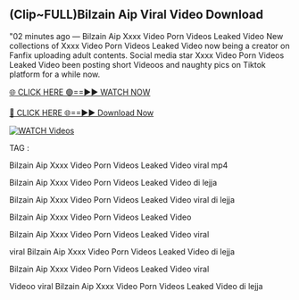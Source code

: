 ## (Clip~FULL)Bilzain Aip Viral Video Download


"02 minutes ago —  Bilzain Aip Xxxx Video Porn Videos Leaked Video New collections of   Xxxx Video Porn Videos Leaked Video now being a creator on Fanfix uploading adult contents. Social media star   Xxxx Video Porn Videos Leaked Video been posting short Videoos and naughty pics on Tiktok platform for a while now.


[🌐 CLICK HERE 🟢==►► WATCH NOW](https://cutt.ly/mrqM9kNd)

[🔴 CLICK HERE 🌐==►► Download Now](https://cutt.ly/mrqM9kNd)

[![WATCH Videos](https://i.imgur.com/dJHk4Zq.gif)](https://cutt.ly/mrqM9kNd)


TAG :

Bilzain Aip Xxxx Video Porn Videos Leaked Video viral mp4

Bilzain Aip Xxxx Video Porn Videos Leaked Video di lejja

Bilzain Aip Xxxx Video Porn Videos Leaked Video viral di lejja

Bilzain Aip Xxxx Video Porn Videos Leaked Video

Bilzain Aip Xxxx Video Porn Videos Leaked Video viral

viral Bilzain Aip Xxxx Video Porn Videos Leaked Video di lejja

Bilzain Aip Xxxx Video Porn Videos Leaked Video viral

Videoo viral Bilzain Aip Xxxx Video Porn Videos Leaked Video di lejja
